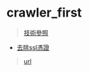 # crawler_first
> [技術參照](https://youtu.be/9Z9xKWfNo7k)
* [去除ssl憑證](https://clay-atlas.com/us/blog/2021/09/26/python-en-urllib-error-ssl-certificate/)
> [url](https://www.learncodewithmike.com/)
